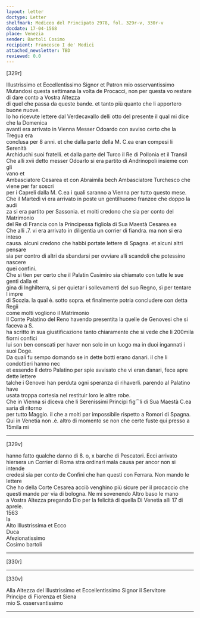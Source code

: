 ```yaml
---
layout: letter
doctype: Letter
shelfmark: Mediceo del Principato 2978, fol. 329r-v, 330r-v
docdate: 17-04-1568
place: Venezia
sender: Bartoli Cosimo
recipient: Francesco I de' Medici
attached_newsletter: TBD
reviewed: 0.0
---
```


[329r]  
  
  
Illustrissimo et Eccellentissimo Signor et Patron mio osservantissimo  
Mutandosi questa settimana la volta de Procacci, non per questa vo restare di dare conto a Vostra Altezza  
di quel che passa da queste bande. et tanto più quanto che li apportero buone nuove.  
Io ho ricevute lettere dal Verdecavallo delli otto del presente il qual mi dice che la Domenica  
avanti era arrivato in Vienna Messer Odoardo con avviso certo che la Tregua era  
conclusa per 8 anni. et che dalla parte della M. C.ea eran compesi li Serenità  
Archiduchi suoi fratelli. et dalla parte del Turco il Re di Pollonia et il Transil  
Che alli xvii detto messer Odoarlo si era partito di Andrinopoli insieme con gli  
vano et  
Ambasciatore Cesarea et con Abraimila bech Ambasciatore Turchesco che viene per far soscri  
per i Capreli dalla M. C.ea i quali saranno a Vienna per tutto questo mese.  
Che il Martedì vi era arrivato in poste un gentilhuomo franzee che doppo la audi  
za si era partito per Sassonia. et molti credono che sia per conto del Matrimonio  
del Re di Francia con la Principessa figliola di Sua Maestà Cesarea.ea  
Che alli .7. vi era arrivato in diligentia un corrier di fiandra. ma non si era inteso  
causa. alcuni credono che habbi portate lettere di Spagna. et alcuni altri pensare  
sia per contro di altri da sbandarsi per ovviare alli scandoli che potessino nascere  
quei confini.  
Che si tien per certo che il Palatin Casimiro sia chiamato con tutte le sue genti dalla et  
gina di Inghilterra, sì per quietar i sollevamenti del suo Regno, sì per tentare l impre  
di Scozia. la qual è. sotto sopra. et finalmente potria concludere con detta Regii  
come molti vogliono il Matrimonio  
Il Conte Palatino del Reno havendo presentita la quelle de Genovesi che si faceva a S.  
ha scritto in sua giustificazione tanto chiaramente che si vede che li 200mila fiorni confici  
lui son ben conscati per haver non solo in un luogo ma in duoi ingannati i suoi Doge.  
Da quali fu sempo domando se in dette botti erano danari. il che li condottieri hanno nec  
et essendo il detro Palatino per spie avvisato che vi eran danari, fece apre dette lettere  
talche i Genovei han perduta ogni speranza di rihaverli. parendo al Palatino have  
usata troppa cortesia nel restituir loro le altre robe.  
Che in Vienna si diceva che li Serenissimi Principi fig⁀li di Sua Maestà C.ea saria di ritorno  
per tutto Maggio. il che a molti par impossibile rispetto a Romori di Spagna.  
Qui in Venetia non .è. altro di momento se non che certe fuste qui presso a 15mila mi  
  
---  

[329v]  
  
  
hanno fatto qualche danno di 8. o, x barche di Pescatori. Ecci arrivato  
hiersera un Corrier di Roma stra ordinari mala causa per ancor non si intende  
credesi sia per conto de Confini che han questi con Ferrara. Non mando le lettere  
Che ho della Corte Cesarea acciò venghino più sicure per il procaccio che  
questi mande per via di bologna. Ne mi sovenendo Altro baso le mano  
a Vostra Altezza pregando Dio per la felicità di quella Di Venetia alli 17 di aprele.  
1563  
la  
Alto Illustrissima et Ecco  
Duca  
Afezionatissimo  
Cosimo bartoli  
  
---  

[330r]  
  
  
  
---  

[330v]  
  
  
Alla Altezza del Illustrissimo et Eccellentissimo Signor il Servitore  
Principe di Fiorenza et Siena  
mio S. osservantissimo  
  
---  

